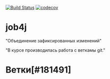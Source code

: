 [![Build Status](https://travis-ci.org/maximrazumkov/job4j.svg?branch=master)](https://travis-ci.org/maximrazumkov/job4j)
[![codecov](https://codecov.io/gh/maximrazumkov/job4j/branch/master/graph/badge.svg)](https://codecov.io/gh/maximrazumkov/job4j)
# job4j

"Объединение зафиксированных изменений"

"В курсе производилась работа с веткамы git."

# Ветки[#181491]